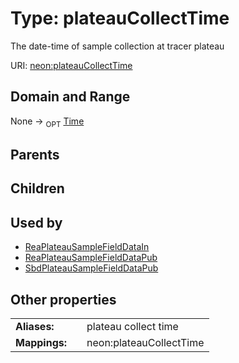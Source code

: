 
# Type: plateauCollectTime


The date-time of sample collection at tracer plateau

URI: [neon:plateauCollectTime](https://data.neonscience.org/plateauCollectTime)


## Domain and Range

None ->  <sub>OPT</sub> [Time](types/Time.md)

## Parents


## Children


## Used by

 * [ReaPlateauSampleFieldDataIn](ReaPlateauSampleFieldDataIn.md)
 * [ReaPlateauSampleFieldDataPub](ReaPlateauSampleFieldDataPub.md)
 * [SbdPlateauSampleFieldDataPub](SbdPlateauSampleFieldDataPub.md)

## Other properties

|  |  |  |
| --- | --- | --- |
| **Aliases:** | | plateau collect time |
| **Mappings:** | | neon:plateauCollectTime |


